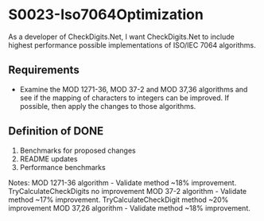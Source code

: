 # S0023-Iso7064Optimization

As a developer of CheckDigits.Net, I want CheckDigits.Net to include highest performance possible implementations of ISO/IEC 7064 algorithms.

## Requirements

* Examine the MOD 1271-36, MOD 37-2 and MOD 37,36 algorithms and see if the mapping of characters to integers can be improved. If possible, then apply the changes to those algorithms.

## Definition of DONE

1. Benchmarks for proposed changes
1. README updates
1. Performance benchmarks


Notes:
 MOD 1271-36 algorithm - Validate method ~18% improvement. TryCalculateCheckDigits no improvement
 MOD 37-2 algorithm - Validate method ~17% improvement. TryCalculateCheckDigit method ~20% improvement
 MOD 37,26 algorithm - Validate method ~18% improvement.
